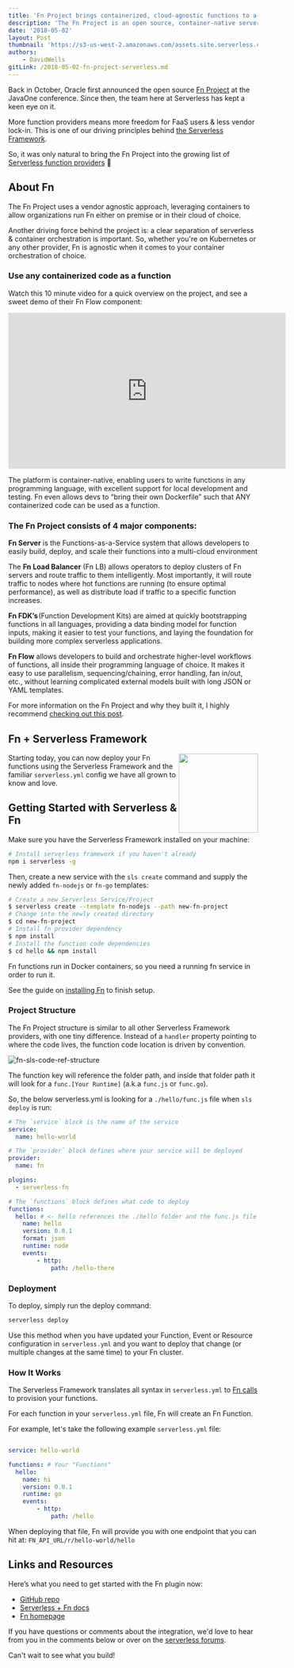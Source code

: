 ```yaml
---
title: 'Fn Project brings containerized, cloud-agnostic functions to a cloud near you'
description: 'The Fn Project is an open source, container-native serverless platform that you can run anywhere—on any cloud or on-premise.'
date: '2018-05-02'
layout: Post
thumbnail: 'https://s3-us-west-2.amazonaws.com/assets.site.serverless.com/blog/fn-thumb.jpg'
authors:
    - DavidWells
gitLink: /2018-05-02-fn-project-serverless.md
---
```


Back in October, Oracle first announced the open source [Fn Project](http://fnproject.io/) at the JavaOne conference. Since then, the team here at Serverless has kept a keen eye on it.

More function providers means more freedom for FaaS users & less vendor lock-in. This is one of our driving principles behind [the Serverless Framework](https://serverless.com/framework/docs/).

So, it was only natural to bring the Fn Project into the growing list of [Serverless function providers](https://serverless.com/framework/docs/providers/) 🎉

## About Fn

The Fn Project uses a vendor agnostic approach, leveraging containers to allow organizations run Fn either on premise or in their cloud of choice.

Another driving force behind the project is: a clear separation of serverless & container orchestration is important. So, whether you're on Kubernetes or any other provider, Fn is agnostic when it comes to your container orchestration of choice.

### Use any containerized code as a function

Watch this 10 minute video for a quick overview on the project, and see a sweet demo of their Fn Flow component:

<iframe width="560" height="315" src="https://www.youtube.com/embed/7bUnlTK_WTo?start=125" frameborder="0" allow="autoplay; encrypted-media" allowfullscreen></iframe>

The platform is container-native, enabling users to write functions in any programming language, with excellent support for local development and testing. Fn even allows devs to “bring their own Dockerfile” such that ANY containerized code can be used as a function.

### The Fn Project consists of 4 major components:

**Fn Server** is the Functions-as-a-Service system that allows developers to easily build, deploy, and scale their functions into a multi-cloud environment

The **Fn Load Balancer** (Fn LB) allows operators to deploy clusters of Fn servers and route traffic to them intelligently. Most importantly, it will route traffic to nodes where hot functions are running (to ensure optimal performance), as well as distribute load if traffic to a specific function increases.

**Fn FDK’s** (Function Development Kits) are aimed at quickly bootstrapping functions in all languages, providing a data binding model for function inputs, making it easier to test your functions, and laying the foundation for building more complex serverless applications.

**Fn Flow** allows developers to build and orchestrate higher-level workflows of functions, all inside their programming language of choice. It makes it easy to use parallelism, sequencing/chaining, error handling, fan in/out, etc., without learning complicated external models built with long JSON or YAML templates.

For more information on the Fn Project and why they built it, I highly recommend [checking out this post](https://medium.com/fnproject/8-reasons-why-we-built-the-fn-project-bcfe45c5ae63).

## Fn + Serverless Framework

<img align="right" width="160" height="160" src="https://s3-us-west-2.amazonaws.com/assets.site.serverless.com/blog/fn-thumb.jpg">

Starting today, you can now deploy your Fn functions using the Serverless Framework and the familiar `serverless.yml` config we have all grown to know and love.

## Getting Started with Serverless & Fn

Make sure you have the Serverless Framework installed on your machine:

```bash
# Install serverless framework if you haven't already
npm i serverless -g
```

Then, create a new service with the `sls create` command and supply the newly added `fn-nodejs` or `fn-go` templates:

```bash
# Create a new Serverless Service/Project
$ serverless create --template fn-nodejs --path new-fn-project
# Change into the newly created directory
$ cd new-fn-project
# Install fn provider dependency
$ npm install
# Install the function code dependencies
$ cd hello && npm install
```

Fn functions run in Docker containers, so you need a running fn service in order to run it.

See the guide on [installing Fn](https://serverless.com/framework/docs/providers/fn/guide/installation/) to finish setup.

### Project Structure

The Fn Project structure is similar to all other Serverless Framework providers, with one tiny difference. Instead of a `handler` property pointing to where the code lives, the function code location is driven by convention.

![fn-sls-code-ref-structure](https://user-images.githubusercontent.com/532272/39499387-620821c6-4d62-11e8-9be3-e09a2e9a61e9.jpg)

The function key will reference the folder path, and inside that folder path it will look for a `func.[Your Runtime]` (a.k.a `func.js` or `func.go`).

So, the below serverless.yml is looking for a `./hello/func.js` file when `sls deploy` is run:

```yml
# The `service` block is the name of the service
service:
  name: hello-world

# The `provider` block defines where your service will be deployed
provider:
  name: fn

plugins:
  - serverless-fn

# The `functions` block defines what code to deploy
functions:
  hello: # <- hello references the ./hello folder and the func.js file inside
    name: hello
    version: 0.0.1
    format: json
    runtime: node
    events:
        - http:
            path: /hello-there
```

### Deployment

To deploy, simply run the deploy command:

```bash
serverless deploy
```

Use this method when you have updated your Function, Event or Resource configuration in `serverless.yml` and you want to deploy that change (or multiple changes at the same time) to your Fn cluster.

### How It Works

The Serverless Framework translates all syntax in `serverless.yml` to [Fn calls](https://github.com/fnproject/fn) to provision your functions.

For each function in your `serverless.yml` file, Fn will create an Fn Function.

For example, let's take the following example `serverless.yml` file:

```yaml

service: hello-world

functions: # Your "Functions"
  hello:
    name: hi
    version: 0.0.1
    runtime: go
    events:
        - http:
            path: /hello

```

When deploying that file, Fn will provide you with one endpoint that you can hit at: `FN_API_URL/r/hello-world/hello`

## Links and Resources

Here’s what you need to get started with the Fn plugin now:

- [GitHub repo](https://github.com/fnproject/serverless-integration/)
- [Serverless + Fn docs](https://serverless.com/framework/docs/providers/fn/)
- [Fn homepage](http://fnproject.io/)

If you have questions or comments about the integration, we'd love to hear from you in the comments below or over on the [serverless forums](https://forum.serverless.com/).

Can't wait to see what you build!
